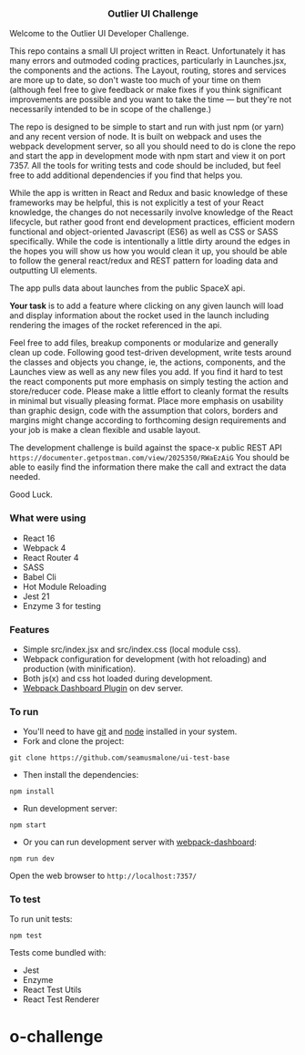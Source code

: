 
<p align="center">
    <h3 align="center">Outlier UI Challenge<br></h3>
</p>


Welcome to the Outlier UI Developer Challenge.

This repo contains a small UI project written in React. Unfortunately it has many errors and 
outmoded coding practices, particularly in Launches.jsx, the components and the actions. The Layout, routing,
stores and services are more up to date, so don't waste too much of your time on them (although
feel free to give feedback or make fixes if you think significant improvements are possible and you want to take 
the time — but they're not necessarily intended to be in scope of the challenge.)

The repo is designed to be simple to start and run with just npm (or yarn) and any recent version of node.
It is built on webpack and uses the webpack development server, so all you should need to do is clone the 
repo and start the app in development mode with npm start and view it on port 7357. All the tools 
for writing tests and code should be included, but feel free to add additional dependencies if you find that
helps you.

While the app is written in React and Redux and basic knowledge of these frameworks may be helpful,
 this is not explicitly a test of your React knowledge, the changes do not
necessarily involve knowledge of the React lifecycle, but rather good front end development practices,
 efficient modern functional and object-oriented Javascript (ES6) as well as CSS or SASS specifically.
 While the code is intentionally a little dirty around the edges in the hopes you will show us how you would 
 clean it up, you should be able to follow the general react/redux and REST pattern for loading data and 
 outputting UI elements.

The app pulls data about launches from the public SpaceX api. 

**Your task** is to add a feature where clicking
on any given launch will load and display information about the rocket used in the launch including rendering
the images of the rocket referenced in the api. 

Feel free to add files, breakup components or modularize and generally clean up code. Following good
test-driven development, write tests around the classes and objects you change, ie, the actions,
components, and the Launches view as well as any new files you add. If you find it hard to test the react
components put more emphasis on simply testing the action and store/reducer code. Please make a little effort
to cleanly format the results in minimal but visually pleasing format. Place more emphasis on usability than
graphic design, code with the assumption that colors, borders and margins might change according to forthcoming
design requirements and your job is make a clean flexible and usable layout.

The development challenge is build against the space-x public REST API `https://documenter.getpostman.com/view/2025350/RWaEzAiG`
You should be able to easily find the information there make the call and extract the data needed.

Good Luck.

### What were using

* React 16
* Webpack 4
* React Router 4
* SASS
* Babel Cli
* Hot Module Reloading
* Jest 21 
* Enzyme 3 for testing

### Features

* Simple src/index.jsx and src/index.css (local module css).
* Webpack configuration for development (with hot reloading) and production (with minification).
* Both js(x) and css hot loaded during development.
* [Webpack Dashboard Plugin](https://github.com/FormidableLabs/webpack-dashboard) on dev server.

### To run

* You'll need to have [git](https://git-scm.com/) and [node](https://nodejs.org/en/) installed in your system.
* Fork and clone the project:

```
git clone https://github.com/seamusmalone/ui-test-base
```

* Then install the dependencies:

```
npm install
```

* Run development server:

```
npm start
```

* Or you can run development server with [webpack-dashboard](https://github.com/FormidableLabs/webpack-dashboard):

```
npm run dev
```

Open the web browser to `http://localhost:7357/`


### To test
To run unit tests:

```
npm test
```

Tests come bundled with:

* Jest
* Enzyme
* React Test Utils
* React Test Renderer
# o-challenge
